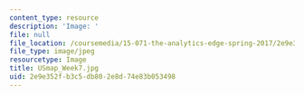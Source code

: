 ```yaml
---
content_type: resource
description: 'Image: '
file: null
file_location: /coursemedia/15-071-the-analytics-edge-spring-2017/2e9e352fb3c5db802e8d74e83b053498_USmap_Week7.jpg
file_type: image/jpeg
resourcetype: Image
title: USmap_Week7.jpg
uid: 2e9e352f-b3c5-db80-2e8d-74e83b053498
---
```

